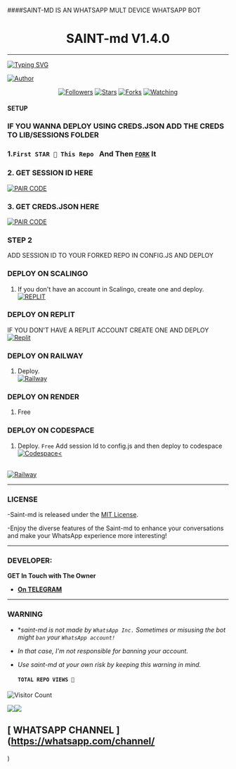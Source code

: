####SAINT-MD IS AN WHATSAPP MULT DEVICE WHATSAPP BOT

<h1 align="center"> SAINT-md V1.4.0</h1>
<p align="center">  
  
***
  
<a href="https://git.io/typing-svg"><img src="https://readme-typing-svg.demolab.com?font=Black+Ops+One&size=50&pause=1000&color=1BAFBAFF&center=true&width=910&height=100&lines=THANKS FOR CHOOSING ; saint-md-BOT;MULTI+DEVICE+WHATSAPP+BOT;CREATED+BY+saintfloew;RELEASED+09.07.24" alt="Typing SVG" /></a>
  </p>
    
<p align="">
<psaint-md-bot align="center">
<a href="https://github.com/Saintfloewlab/Saint-md.-bot"><img title="Author" src="https://img.shields.io/badge/Rias Gremory-black?style=for-the-badge&logo=github"></a>
<p align="center">
<a href="https://github.com/saintfloewlab/followers"><img title="Followers" src="https://img.shields.io/github/followers/Toxic1239?color=blue&style=flat-square"></a>
<a href="https://github.com/Saintfloewlab/Saint-md.githttps://github.com/Saintfloewlab/Saint-md./stargazers/"><img title="Stars" src="https://img.shields.io/github/stars/Toxic1239/RIASGREMORYBOT?color=red&style=flat-square"></a>
<a href="https://github.com/Saintfloewlab/Saint-md./network/members"><img title="Forks" src="https://img.shields.io/github/forks/https://github.com/Saintfloewlab/Saint-md-bot?color=green&style=flat-square"></a>
<a href="https://github.com/Saintfloewlab/Saint-md.git/watchers"><img title="Watching" src="https://img.shields.io/github/watchers/Toxic1239/RIASGREMORYBOT?label=Watchers&color=yellow&style=flat-square"></a>

#### SETUP 
### IF YOU WANNA DEPLOY USING CREDS.JSON ADD THE CREDS TO LIB/SESSIONS FOLDER 

### 1.`First STAR 🌟 This Repo ` And Then [`FORK`](https://github.com/Saintfloewlab/Saint-md.git/fork) It

### 2. GET SESSION ID HERE 

<a href='https://saint-md-xcqv.onrender.com/' target="_blank"><img alt='PAIR CODE' src='https://img.shields.io/badge/Click here to get your session id-blue?style=for-the-badge&logo=opencv&logoColor=white'/></a> 
### 3. GET CREDS.JSON HERE 

<a href='https://replit.com/@takundfenyere/saint-Creds#main.sh' target="_blank"><img alt='PAIR CODE' src='https://img.shields.io/badge/Click here to get your Creds file-blue?style=for-the-badge&logo=opencv&logoColor=white'/></a> 

### STEP 2
ADD SESSION ID TO YOUR FORKED REPO IN CONFIG.JS
AND DEPLOY

### DEPLOY ON SCALINGO

1. If you don't have an account in Scalingo, create one and deploy.
    <br>
    <a href='https://auth.scalingo.com/users/sign_in' target="_blank"><img alt='REPLIT' src='https://img.shields.io/badge/-DEPLOY-orange?style=for-the-badge&logo=scalingo&logoColor=white'/></a>


### DEPLOY ON REPLIT
IF YOU DON'T HAVE A REPLIT ACCOUNT CREATE ONE AND DEPLOY 
    <br>
    <a href='https://replit.com/https://github.com/Saintfloewlab/Saint-md.' target="_blank"><img alt='Replit' src='https://img.shields.io/badge/-Deploy-red?style=for-the-badge&logo=replit&logoColor=white'/></a>
    
 ### DEPLOY ON RAILWAY 
1. Deploy.
    <br>
    <a href='https://railway.com/https://github.com/Saintfloewlab/Saint-md.' target="_blank"><img alt='Railway' src='https://img.shields.io/badge/-Deploy-green?style=for-the-badge&logo=render&logoColor=white'/></a>

 ### DEPLOY ON RENDER 
1. Free
    <br>
### DEPLOY ON CODESPACE 
1. Deploy. `Free`
Add session Id to config.js and then deploy to codespace
    <br>
    <a href='https://github.com/codespaces' target="_blank"><img alt='Codespace' src='https://img.shields.io/badge/-Deploy-green?style=for-the-badge&logo=codespace&logoColor=white'/><


<br>
    <a href='https://.github.com/Saintfloewlab/Saint-md.git/issues/new/choose' target="_blank"><img alt='Railway' src='https://img.shields.io/badge/-REPORT ISSUE-red?style=for-the-badge&logo=railway&logoColor=white'/></a>


***

### LICENSE 
-Saint-md is released under the [MIT License](https://opensource.org/licenses/MIT).

-Enjoy the diverse features of the Saint-md to enhance your conversations and make your WhatsApp experience more interesting!

***
### DEVELOPER:
**GET In Touch with The Owner**
- [**On TELEGRAM**](https://t.me/SLAYERSP3)

***
### WARNING

- **saint-md is not made by `WhatsApp Inc.` Sometimes or misusing the bot might `ban` your `WhatsApp account!`*
- *In that case, I'm not responsible for banning your account.*
- *Use saint-md at your own risk by keeping this warning in mind.*
  
  #### ```TOTAL REPO VIEWS 💃```
![Visitor Count](https://profile-counter.glitch.me/saintfloewlab/count.svg)

<a><img src='https://i.imgur.com/LyHic3i.gif'/></a><a><img src='https://i.imgur.com/LyHic3i.gif'/></a>

 ## [ WHATSAPP CHANNEL ](https://whatsapp.com/channel/
) 



 
 